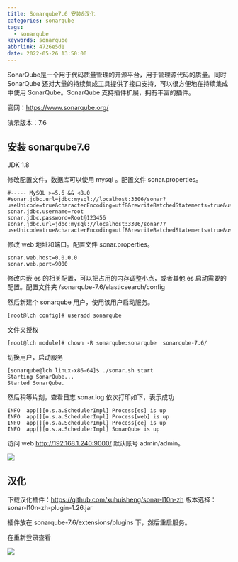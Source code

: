 ```yaml
---
title: Sonarqube7.6 安装&汉化
categories: sonarqube
tags:
  - sonarqube
keywords: sonarqube
abbrlink: 4726e5d1
date: 2022-05-26 13:50:00
---
```


SonarQube是一个用于代码质量管理的开源平台，用于管理源代码的质量。同时  SonarQube 还对大量的持续集成工具提供了接口支持，可以很方便地在持续集成中使用  SonarQube。SonarQube 支持插件扩展，拥有丰富的插件。

官网：https://www.sonarqube.org/

演示版本：7.6

## 安装 sonarqube7.6 

JDK 1.8 

修改配置文件，数据库可以使用 mysql 。配置文件 sonar.properties。

```properties
#----- MySQL >=5.6 && <8.0
#sonar.jdbc.url=jdbc:mysql://localhost:3306/sonar?useUnicode=true&characterEncoding=utf8&rewriteBatchedStatements=true&useConfigs=maxPerformance&useSSL=false
sonar.jdbc.username=root
sonar.jdbc.password=Root@123456
sonar.jdbc.url=jdbc:mysql://localhost:3306/sonar7?useUnicode=true&characterEncoding=utf8&rewriteBatchedStatements=true&useConfigs=maxPerformance&useSSL=false
```

修改 web 地址和端口。配置文件 sonar.properties。

```properties
sonar.web.host=0.0.0.0
sonar.web.port=9000
```

修改内嵌 es 的相关配置，可以把占用的内存调整小点，或者其他 es 启动需要的配置。配置文件夹 /sonarqube-7.6/elasticsearch/config

然后新建个 sonarqube 用户，使用该用户启动服务。

```shell
[root@lch config]# useradd sonarqube
```

文件夹授权

```shell
[root@lch module]# chown -R sonarqube:sonarqube  sonarqube-7.6/
```

切换用户，启动服务

```shell
[sonarqube@lch linux-x86-64]$ ./sonar.sh start
Starting SonarQube...
Started SonarQube.
```

然后稍等片刻，查看日志 sonar.log 依次打印如下，表示成功

```shell
INFO  app[][o.s.a.SchedulerImpl] Process[es] is up
INFO  app[][o.s.a.SchedulerImpl] Process[web] is up
INFO  app[][o.s.a.SchedulerImpl] Process[ce] is up
INFO  app[][o.s.a.SchedulerImpl] SonarQube is up
```

访问 web  http://192.168.1.240:9000/  默认账号 admin/admin。

![](https://blog.lichenghao.cn/upload/2022/07/30105520.png)



## 汉化

下载汉化插件：https://github.com/xuhuisheng/sonar-l10n-zh 版本选择：sonar-l10n-zh-plugin-1.26.jar

插件放在 sonarqube-7.6/extensions/plugins 下，然后重启服务。

在重新登录查看

![](https://blog.lichenghao.cn/upload/2022/07/30110447.png)



